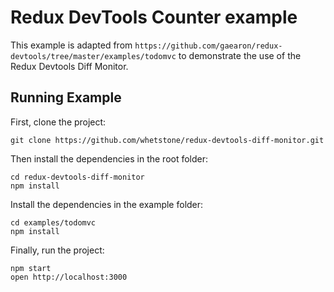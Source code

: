 # Redux DevTools Counter example

This example is adapted from `https://github.com/gaearon/redux-devtools/tree/master/examples/todomvc` to demonstrate
the use of the Redux Devtools Diff Monitor.

## Running Example

First, clone the project:

```
git clone https://github.com/whetstone/redux-devtools-diff-monitor.git
```

Then install the dependencies in the root folder:

```
cd redux-devtools-diff-monitor
npm install
```

Install the dependencies in the example folder:

```
cd examples/todomvc
npm install
```

Finally, run the project:

```
npm start
open http://localhost:3000
```
